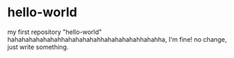 # hello-world
my first repository "hello-world"
hahahahahahahahhahahahahahhahahahahahhahahha, I'm fine!
no change, just write something.
